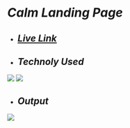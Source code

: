 # _Calm Landing Page_

- ## _[Live Link](https://radiant-cat-5f6635.netlify.app/)_

- ## _Technoly Used_
![](https://img.shields.io/badge/HTML5-E34F26?style=for-the-badge&logo=html5&logoColor=white) ![](https://img.shields.io/badge/CSS3-1572B6?style=for-the-badge&logo=css3&logoColor=white)


- ## _Output_
![](https://github.com/anuragtiwarime/fsjs2/blob/main/Week%2004/Project%201/output.png?raw=true)